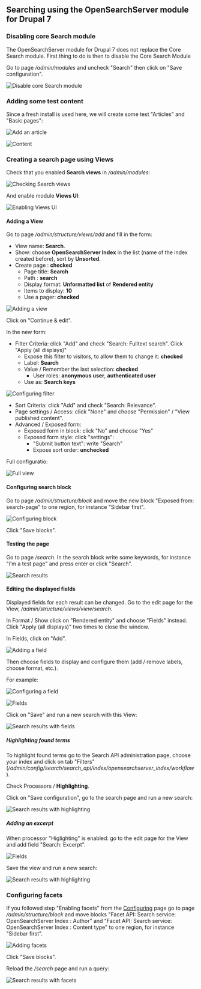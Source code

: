 ## Searching using the OpenSearchServer module for Drupal 7

### Disabling core Search module

The OpenSearchServer module for Drupal 7 does not replace the Core Search module. First thing to do is then to disable the Core Search Module

Go to page _/admin/modules_ and uncheck "Search" then click on "Save configuration".

![Disable core Search module](drupal_disablecoresearch.png)

### Adding some test content

Since a fresh install is used here, we will create some test "Articles" and "Basic pages":

![Add an article](drupal_createarticle.png)

![Content](drupal_content.png)

### Creating a search page using Views

Check that you enabled **Search views** in _/admin/modules_:

![Checking Search views](drupal_checkviews.png)

And enable module **Views UI**:

![Enabling Views UI](drupal_viewsui.png)


#### Adding a View

Go to page _/admin/structure/views/add_ and fill in the form:

* View name: **Search**.
* Show: choose **OpenSearchServer Index** in the list (name of the index created before), sort by **Unsorted**.
* Create page : **checked**
  * Page title: **Search**
  * Path : **search** 
  * Display format: **Unformatted list** of **Rendered entity**
  * Items to display: **10**
  * Use a pager: **checked**

![Adding a view](drupal_createview.png)

Click on "Continue & edit".

In the new form:

* Filter Criteria: click "Add" and check "Search: Fulltext search". Click "Apply (all displays)"
  * Expose this filter to visitors, to allow them to change it: **checked**
  * Label: **Search**
  * Value / Remember the last selection: **checked**
    * User roles: **anonymous user**, **authenticated user**
  * Use as: **Search keys**

![Configuring filter](drupal_configurefilter.png) 

* Sort Criteria: click "Add" and check "Search: Relevance".
* Page settings / Access: click "None" and choose "Permission" / "View published content".
* Advanced / Exposed form:
  * Exposed form in block: click "No" and choose "Yes"
  * Exposed form style: click "settings":
    * "Submit button text": write "Search"
    * Expose sort order: **unchecked**

Full configuratio:

![Full view](drupal_fullview.png) 

#### Configuring search block

Go to page _/admin/structure/block_ and move the new block "Exposed from: search-page" to one region, for instance "Sidebar first".

![Configuring block](drupal_block.png) 

Click "Save blocks".

#### Testing the page

Go to page _/search_. In the search block write some keywords, for instance "i'm a test page" and press enter or click "Search".

![Search results](drupal_searchresults.png)

#### Editing the displayed fields

Displayed fields for each result can be changed. Go to the edit page for the View, _/admin/structure/views/view/search_.

In Format / Show click on "Rendered entity" and choose "Fields" instead. Click "Apply (all displays)" two times to close the window.

In Fields, click on "Add". 

![Adding a field](drupal_viewaddfield.png)

Then choose fields to display and configure them (add / remove labels, choose format, etc.).

For example:

![Configuring a field](drupal_configurefield.png)


![Fields](drupal_viewfields.png)

Click on "Save" and run a new search with this View:

![Search results with fields](drupal_searchresultsfields.png)

##### Highlighting found terms

To highlight found terms go to the Search API administration page, choose your index and click on tab "Filters" (_/admin/config/search/search_api/index/opensearchserver_index/workflow_).

Check Processors / **Highlighting**.

Click on "Save configuration", go to the search page and run a new search:

![Search results with highlighting](drupal_searchresultsfields_snippet.png)

##### Adding an excerpt

When processor "Higlighting" is enabled: go to the edit page for the View and add field "Search: Excerpt".

![Fields](drupal_viewfields_excerpt.png)

Save the view and run a new search: 

![Search results with highlighting](drupal_searchresultsfields_snippet_excerpt.png)
  
### Configuring facets

If you followed step "Enabling facets" from the [Configuring](configuring.md) page go to page _/admin/structure/block_ and move blocks "Facet API: Search service: OpenSearchServer Index : Author" and "Facet API: Search service: OpenSearchServer Index : Content type" to one region, for instance "Sidebar first". 

![Adding facets](drupal_blockfacets.png)

Click "Save blocks".

Reload the _/search_ page and run a query:

![Search results with facets](drupal_searchresultsfacets.png)